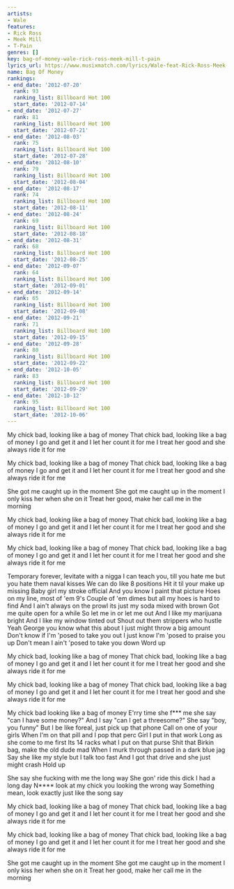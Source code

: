 ```yaml
---
artists:
- Wale
features:
- Rick Ross
- Meek Mill
- T-Pain
genres: []
key: bag-of-money-wale-rick-ross-meek-mill-t-pain
lyrics_url: https://www.musixmatch.com/lyrics/Wale-feat-Rick-Ross-Meek-Mill-T-Pain/Bag-of-Money
name: Bag Of Money
rankings:
- end_date: '2012-07-20'
  rank: 93
  ranking_list: Billboard Hot 100
  start_date: '2012-07-14'
- end_date: '2012-07-27'
  rank: 81
  ranking_list: Billboard Hot 100
  start_date: '2012-07-21'
- end_date: '2012-08-03'
  rank: 75
  ranking_list: Billboard Hot 100
  start_date: '2012-07-28'
- end_date: '2012-08-10'
  rank: 79
  ranking_list: Billboard Hot 100
  start_date: '2012-08-04'
- end_date: '2012-08-17'
  rank: 74
  ranking_list: Billboard Hot 100
  start_date: '2012-08-11'
- end_date: '2012-08-24'
  rank: 69
  ranking_list: Billboard Hot 100
  start_date: '2012-08-18'
- end_date: '2012-08-31'
  rank: 68
  ranking_list: Billboard Hot 100
  start_date: '2012-08-25'
- end_date: '2012-09-07'
  rank: 64
  ranking_list: Billboard Hot 100
  start_date: '2012-09-01'
- end_date: '2012-09-14'
  rank: 65
  ranking_list: Billboard Hot 100
  start_date: '2012-09-08'
- end_date: '2012-09-21'
  rank: 71
  ranking_list: Billboard Hot 100
  start_date: '2012-09-15'
- end_date: '2012-09-28'
  rank: 80
  ranking_list: Billboard Hot 100
  start_date: '2012-09-22'
- end_date: '2012-10-05'
  rank: 83
  ranking_list: Billboard Hot 100
  start_date: '2012-09-29'
- end_date: '2012-10-12'
  rank: 95
  ranking_list: Billboard Hot 100
  start_date: '2012-10-06'
---
```

My chick bad, looking like a bag of money
That chick bad, looking like a bag of money
I go and get it and I let her count it for me
I treat her good and she always ride it for me

My chick bad, looking like a bag of money
That chick bad, looking like a bag of money
I go and get it and I let her count it for me
I treat her good and she always ride it for me

She got me caught up in the moment
She got me caught up in the moment
I only kiss her when she on it
Treat her good, make her call me in the morning

My chick bad, looking like a bag of money
That chick bad, looking like a bag of money
I go and get it and I let her count it for me
I treat her good and she always ride it for me

My chick bad, looking like a bag of money
That chick bad, looking like a bag of money
I go and get it and I let her count it for me
I treat her good and she always ride it for me

Temporary forever, levitate with a nigga
I can teach you, till you hate me but you hate them naval kisses
We can do like 8 positions
Hit it til your make up missing
Baby girl my stroke official
And you know I paint that picture
Hoes on my line, most of 'em 9's
Couple of 'em dimes but all my hoes is hard to find
And I ain't always on the prowl its just my soda mixed with brown
Got me quite open for a while
So let me in or let me out
And I like my marijuana bright
And I like my window tinted out
Shout out them strippers who hustle
Yeah George you know what this about
I just might throw a big amount
Don't know if I'm 'posed to take you out
I just know I'm 'posed to praise you up
Don't mean I ain't 'posed to take you down
Word up

My chick bad, looking like a bag of money
That chick bad, looking like a bag of money
I go and get it and I let her count it for me
I treat her good and she always ride it for me

My chick bad, looking like a bag of money
That chick bad, looking like a bag of money
I go and get it and I let her count it for me
I treat her good and she always ride it for me

My chick bad looking like a bag of money
E'rry time she f*** me she say "can I have some money?"
And I say "can I get a threesome?"
She say "boy, you funny"
But I be like foreal, just pick up that phone
Call on one of your girls
When I'm on that pill and I pop that perc
Girl I put in that work
Long as she come to me first
Its 14 racks what I put on that purse
Shit that Birkin bag, make the old dude mad
When I murk through passed in a dark blue jag
Say she like my style but I talk too fast
And I got that drive and she just might crash
Hold up

She say she fucking with me the long way
She gon' ride this dick I had a long day
N**** look at my chick you looking the wrong way
Something mean, look exactly just like the song say

My chick bad, looking like a bag of money
That chick bad, looking like a bag of money
I go and get it and I let her count it for me
I treat her good and she always ride it for me

My chick bad, looking like a bag of money
That chick bad, looking like a bag of money
I go and get it and I let her count it for me
I treat her good and she always ride it for me

She got me caught up in the moment
She got me caught up in the moment
I only kiss her when she on it
Treat her good, make her call me in the morning
